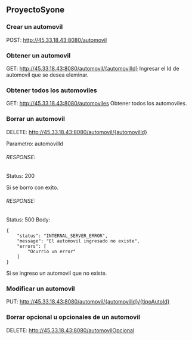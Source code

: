 ## ProyectoSyone

### Crear un automovil 
POST: http://45.33.18.43:8080/automovil

### Obtener un automovil
GET: http://45.33.18.43:8080/automovil/{automovilId}
Ingresar el Id de automovil que se desea eleminar.

### Obtener todos los automoviles
GET: http://45.33.18.43:8080/automoviles
Obtener todos los automoviles.

### Borrar un automovil
DELETE: http://45.33.18.43:8080/automovil/{automovilId}


Parametro: automovilId


###### RESPONSE: 
Status: 200


Si se borro con exito.

###### RESPONSE: 
Status: 500
Body:
~~~
{
    "status": "INTERNAL_SERVER_ERROR",
    "message": "El automovil ingresado no existe",
    "errors": [
        "Ocurrio un error"
    ]
}
~~~
Si se ingreso un automovil que no existe.


### Modificar un automovil
PUT: http://45.33.18.43:8080/automovil/{automovilId}/{tipoAutoId}

### Borrar opcional u opcionales de un automovil
DELETE: http://45.33.18.43:8080/automovilOpcional



